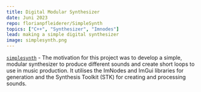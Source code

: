 ```yaml
---
title: Digital Modular Synthesizer
date: Juni 2023
repo: florianpfleiderer/SimpleSynth
topics: ["C++", "Synthesizer", "Imnodes"]
lead: making a simple digital synthesizer
image: simplesynth.png
---
```


[`simplesynth`](https://github.com/florianpfleiderer/SimpleSynth) - The
motivation for this project was to develop a simple, modular synthesizer to
produce different sounds and create short loops to use in music production. It
utilises the ImNodes and ImGui libraries for generation and the Synthesis
Toolkit (STK) for creating and processing sounds.
